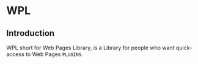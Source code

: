 # WPL
## Introduction
WPL short for Web Pages Library, is a Library for people
who want quick-access to Web Pages `PLUGINS`.
